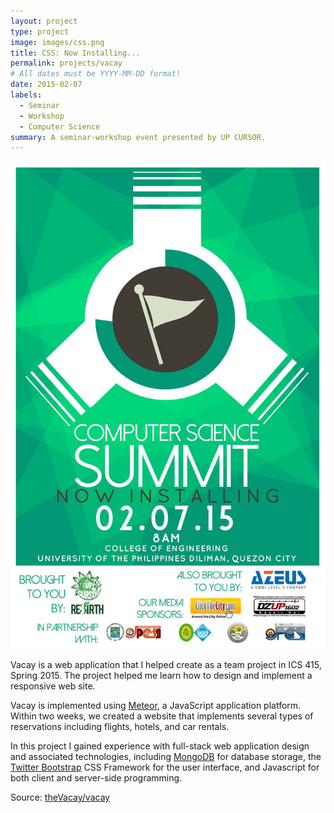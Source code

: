 ```yaml
---
layout: project
type: project
image: images/css.png
title: CSS: Now Installing...
permalink: projects/vacay
# All dates must be YYYY-MM-DD format!
date: 2015-02-07
labels:
  - Seminar
  - Workshop
  - Computer Science
summary: A seminar-workshop event presented by UP CURSOR.
---
```


<img class="ui medium right floated rounded image" src="../images/css-1.jpg">

Vacay is a web application that I helped create as a team project in ICS 415, Spring 2015. The project helped me learn how to design and implement a responsive web site.

Vacay is implemented using [Meteor](http://meteor.com), a JavaScript application platform. Within two weeks, we created a website that implements several types of reservations including flights, hotels, and car rentals.

In this project I gained experience with full-stack web application design and associated technologies, including [MongoDB](http://mongodb.com) for database storage, the [Twitter Bootstrap](http://getbootstrap.com/) CSS Framework for the user interface, and Javascript for both client and server-side programming. 
 
Source: <a href="https://github.com/theVacay/vacay"><i class="large github icon"></i>theVacay/vacay</a>
